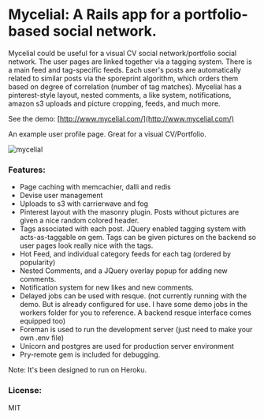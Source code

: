 Mycelial: A Rails app for a portfolio-based social network. 
=========

Mycelial could be useful for a visual CV social network/portfolio social network. The user pages are linked together via a tagging system. There is a main feed and tag-specific feeds. Each user's posts are automatically related to similar posts via the sporeprint algorithm, which orders them based on degree of correlation (number of tag matches). Mycelial has a pinterest-style layout, nested comments, a like system, notifications, amazon s3 uploads and picture cropping, feeds, and much more. 

See the demo: [http://www.mycelial.com/](http://www.mycelial.com/) 

An example user profile page. Great for a visual CV/Portfolio.

![mycelial](https://github.com/damian-sowers/mycelial/raw/master/app/assets/images/landing_page/browser-landing.png)

### Features:

* Page caching with memcachier, dalli and redis
* Devise user management
* Uploads to s3 with carrierwave and fog
* Pinterest layout with the masonry plugin. Posts without pictures are given a nice random colored header. 
* Tags associated with each post. JQuery enabled tagging system with acts-as-taggable on gem. Tags can be given pictures on the backend so user pages look really nice with the tags. 
* Hot Feed, and individual category feeds for each tag (ordered by popularity)
* Nested Comments, and a JQuery overlay popup for adding new comments.
* Notification system for new likes and new comments. 
* Delayed jobs can be used with resque. (not currently running with the demo. But is already configured for use. I have some demo jobs in the workers folder for you to reference. A backend resque interface comes equipped too)
* Foreman is used to run the development server (just need to make your own .env file)
* Unicorn and postgres are used for production server environment
* Pry-remote gem is included for debugging. 

Note: It's been designed to run on Heroku. 

### License:

MIT